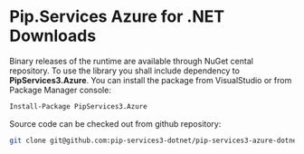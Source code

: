 # Pip.Services Azure for .NET Downloads

Binary releases of the runtime are available through NuGet cental repository. 
To use the library you shall include dependency to **PipServices3.Azure**.
You can install the package from VisualStudio or from Package Manager console:

```bash
Install-Package PipServices3.Azure
``` 

Source code can be checked out from github repository:

```bash
git clone git@github.com:pip-services3-dotnet/pip-services3-azure-dotnet.git
```
